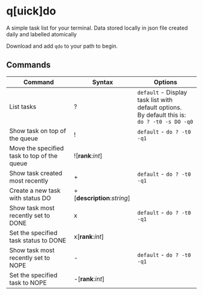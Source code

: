 ﻿# q[uick]do

A simple task list for your terminal. 
Data stored locally in json file created daily and labelled atomically


Download and add `qdo` to your path to begin.

## Commands
Command                                       |Syntax                             |Options    
----                                          |----                               |----
List tasks                                    |?                                  |`default` - Display task list with default options.<br />By default this is: `do ? -t0 -s DO -q0`    
Show task on top of the queue                 |!                                  |`default` - `do ? -t0 -q1` 
Move the specified task to top of the queue   |![__rank__:_int_]                  |
Show task created most recently               |+                                  |`default` - `do ? -t0 -q1` 
Create a new task with status DO              |+[__description__:_string_]        |
Show task most recently set to DONE           |x                                  |`default` - `do ? -t0 -q1` 
Set the specified task status to DONE         |x[__rank__:_int_]                  |
Show task most recently set to NOPE           |-                                  |`default` - `do ? -t0 -q1` 
Set the specified task to NOPE                |-[__rank__:_int_]                  |     
